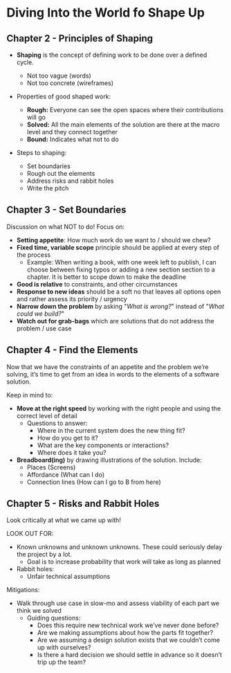 # Diving Into the World fo Shape Up

## Chapter 2 - Principles of Shaping
- **Shaping** is the concept of defining work to be done over a defined cycle.
  - Not too vague (words)
  - Not too concrete (wireframes)

- Properties of good shaped work:
  - **Rough:** Everyone can see the open spaces where their contributions will go
  - **Solved:** All the main elements of the solution are there at the macro level and they connect together
  - **Bound:**  Indicates what not to do

- Steps to shaping:
  - Set boundaries
  - Rough out the elements
  - Address risks and rabbit holes
  - Write the pitch

## Chapter 3 - Set Boundaries
Discussion on what NOT to do! Focus on:
- **Setting appetite**: How much work do we want to / should we chew?
- **Fixed time, variable scope** principle should be applied at every step of the process
  - Example: When writing a book, with one week left to publish, I can choose between fixing typos or adding a new section section to a chapter. It is better to scope down to make the deadline
- **Good is relative** to constraints, and other circumstances
- **Response to new ideas** should be a soft no that leaves all options open and rather assess its priority / urgency
- **Narrow down the problem** by asking "*What is wrong?*" instead of "*What could we build?*"
- **Watch out for grab-bags** which are solutions that do not address the problem / use case

## Chapter 4 - Find the Elements
Now that we have the constraints of an appetite and the problem we’re solving, it’s time to get
from an idea in words to the elements of a software solution.

Keep in mind to:
- **Move at the right speed** by working with the right people and using the correct level of detail
  - Questions to answer:
    - Where in the current system does the new thing fit?
    - How do you get to it?
    - What are the key components or interactions?
    - Where does it take you?
- **Breadboard(ing)** by drawing illustrations of the solution. Include:
  - Places (Screens)
  - Affordance (What can I do)
  - Connection lines (How can I go to B from here)

## Chapter 5 - Risks and Rabbit Holes
Look critically at what we came up with!

LOOK OUT FOR:
- Known unknowns and unknown unknowns. These could seriously delay the project by a lot.
  - Goal is to increase probability that work will take as long as planned
- Rabbit holes:
  - Unfair technical assumptions

Mitigations:
- Walk through use case in slow-mo and assess viability of each part we think we solved
  - Guiding questions:
    - Does this require new technical work we’ve never done before?
    - Are we making assumptions about how the parts fit together?
    - Are we assuming a design solution exists that we couldn’t come up with ourselves?
    - Is there a hard decision we should settle in advance so it doesn’t trip up the team?